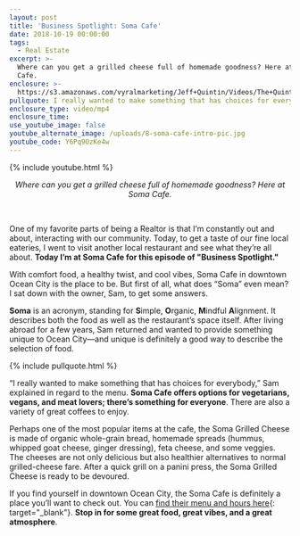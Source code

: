 ```yaml
---
layout: post
title: 'Business Spotlight: Soma Cafe'
date: 2018-10-19 00:00:00
tags:
  - Real Estate
excerpt: >-
  Where can you get a grilled cheese full of homemade goodness? Here at Soma
  Cafe.
enclosure: >-
  https://s3.amazonaws.com/vyralmarketing/Jeff+Quintin/Videos/The+Quintin+Group+-+Business+Spotlight-+Soma+Cafe.mp4
pullquote: I really wanted to make something that has choices for everybody.
enclosure_type: video/mp4
enclosure_time:
use_youtube_image: false
youtube_alternate_image: /uploads/8-soma-cafe-intro-pic.jpg
youtube_code: Y6Pq9OzKe4w
---
```


{% include youtube.html %}

<center><em>Where can you get a grilled cheese full of homemade goodness? Here at Soma Cafe.</em></center>

&nbsp;

One of my favorite parts of being a Realtor is that I’m constantly out and about, interacting with our community. Today, to get a taste of our fine local eateries, I went to visit another local restaurant and see what they’re all about. **Today I’m at Soma Cafe for this episode of "Business Spotlight."**

With comfort food, a healthy twist, and cool vibes, Soma Cafe in downtown Ocean City is the place to be. But first of all, what does “Soma” even mean? I sat down with the owner, Sam, to get some answers.

**Soma** is an acronym, standing for **S**imple, **O**rganic, **M**indful **A**lignment. It describes both the food as well as the restaurant’s space itself. After living abroad for a few years, Sam returned and wanted to provide something unique to Ocean City—and unique is definitely a good way to describe the selection of food.

{% include pullquote.html %}

“I really wanted to make something that has choices for everybody,” Sam explained in regard to the menu. **Soma Cafe offers options for vegetarians, vegans, and meat lovers; there’s something for everyone**. There are also a variety of great coffees to enjoy.

Perhaps one of the most popular items at the cafe, the Soma Grilled Cheese is made of organic whole-grain bread, homemade spreads (hummus, whipped goat cheese, ginger dressing), feta cheese, and some veggies. The cheeses are not only delicious but also healthier alternatives to normal grilled-cheese fare. After a quick grill on a panini press, the Soma Grilled Cheese is ready to be devoured.

If you find yourself in downtown Ocean City, the Soma Cafe is definitely a place you’ll want to check out. You can [find their menu and hours here](https://www.facebook.com/pg/SomaCafeOC/about/?ref=page_internal){: target="_blank"}. **Stop in for some great food, great vibes, and a great atmosphere**.